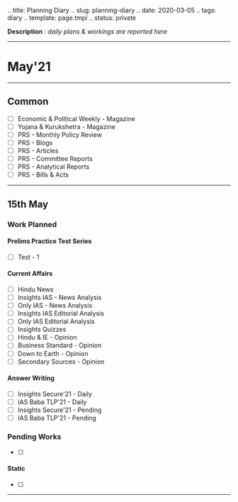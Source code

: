 .. title: Planning Diary
.. slug: planning-diary
.. date: 2020-03-05 
.. tags: diary
.. template: page.tmpl
.. status: private

**Description** : *daily plans & workings are reported here*

***
<!-- TEASER_END -->

# May'21
---
## Common
- [ ] Economic & Political Weekly - Magazine
- [ ] Yojana & Kurukshetra - Magazine
- [ ] PRS - Monthly Policy Review
- [ ] PRS - Blogs
- [ ] PRS - Articles
- [ ] PRS - Committee Reports
- [ ] PRS - Analytical Reports
- [ ] PRS - Bills & Acts

---
## 15th May
### Work Planned
#### Prelims Practice Test Series
- [ ] Test - 1
#### Current Affairs
- [ ] Hindu News
- [ ] Insights IAS - News Analysis
- [ ] Only IAS - News Analysis
- [ ] Insights IAS Editorial Analysis
- [ ] Only IAS Editorial Analysis
- [ ] Insights Quizzes
- [ ] Hindu & IE - Opinion
- [ ] Business Standard - Opinion
- [ ] Down to Earth - Opinion
- [ ] Secondary Sources - Opinion
#### Answer Writing
- [ ] Insights Secure'21 - Daily
- [ ] IAS Baba TLP'21 - Daily
- [ ] Insights Secure'21 - Pending
- [ ] IAS Baba TLP'21 - Pending
### Pending Works
- [ ] 
#### Static
- [ ] 

---